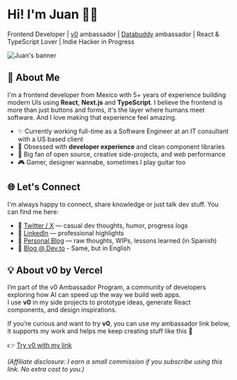 # Hi! I'm Juan 👋🏻

Frontend Developer | [v0](https://v0.app/) ambassador | [Databuddy](https://www.databuddy.cc/) ambassador | React & TypeScript Lover | Indie Hacker in Progress

![Juan's banner](https://github.com/juandadev/juandadev/assets/38818606/0ffb37ab-36f3-469d-a6da-531c879fc142)

## 🚀 About Me

I'm a frontend developer from Mexico with 5+ years of experience building modern UIs using **React**, **Next.js** and **TypeScript**. I believe the frontend is more than just buttons and forms, it's the layer where humans meet software. And I love making that experience feel amazing.

- ✨ Currently working full-time as a Software Engineer at an IT consultant with a US based client
- 🧠 Obsessed with **developer experience** and clean component libraries
- 🧳 Big fan of open source, creative side-projects, and web performance
- 🎮 Gamer, designer wannabe, sometimes I play guitar too

## 🌐 Let's Connect

I'm always happy to connect, share knowledge or just talk dev stuff. You can find me here:

- 🧵 [Twitter / X](https://x.com/juandadotdev) — casual dev thoughts, humor, progress logs
- 👤 [LinkedIn](https://linkedin.com/in/juandadev) — professional highlights
- 📕 [Personal Blog](https://juanda.dev) — raw thoughts, WIPs, lessons learned (in Spanish)
- 📃 [Blog @ Dev.to](https://dev.to/juandadev) - Same, but in English

## 💡 About v0 by Vercel

I’m part of the v0 Ambassador Program, a community of developers exploring how AI can speed up the way we build web apps.  
I use **v0** in my side projects to prototype ideas, generate React components, and design inspirations.  

If you’re curious and want to try **v0**, you can use my ambassador link below, it supports my work and helps me keep creating stuff like this 🫶  

👉 [Try v0 with my link](https://v0.dev?via=juan-daniel-martinez)

*(Affiliate disclosure: I earn a small commission if you subscribe using this link. No extra cost to you.)*
